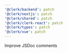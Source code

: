 ```yaml
---
'@clerk/backend': patch
'@clerk/nextjs': patch
'@clerk/shared': patch
'@clerk/clerk-react': patch
'@clerk/types': patch
'@clerk/vue': patch
---
```


Improve JSDoc comments
